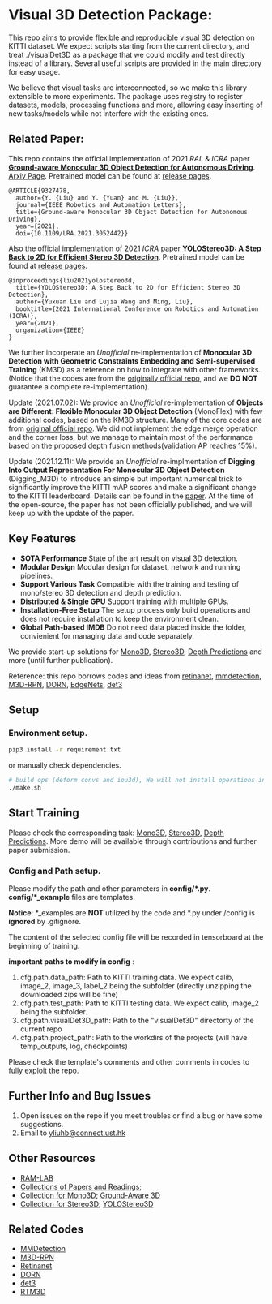 # Visual 3D Detection Package:

This repo aims to provide flexible and reproducible visual 3D detection on KITTI dataset. We expect scripts starting from the current directory, and treat ./visualDet3D as a package that we could modify and test directly instead of a library. Several useful scripts are provided in the main directory for easy usage.

We believe that visual tasks are interconnected, so we make this library extensible to more experiments. 
The package uses registry to register datasets, models, processing functions and more, allowing easy inserting of new tasks/models while not interfere with the existing ones.

## Related Paper:

This repo contains the official implementation of 2021 *RAL* \& *ICRA* paper [**Ground-aware Monocular 3D Object Detection for Autonomous Driving**](https://ieeexplore.ieee.org/document/9327478). [Arxiv Page](https://arxiv.org/abs/2102.00690). Pretrained model can be found at [release pages](https://github.com/Owen-Liuyuxuan/visualDet3D/releases/tag/1.0).
```
@ARTICLE{9327478,
  author={Y. {Liu} and Y. {Yuan} and M. {Liu}},
  journal={IEEE Robotics and Automation Letters}, 
  title={Ground-aware Monocular 3D Object Detection for Autonomous Driving}, 
  year={2021},
  doi={10.1109/LRA.2021.3052442}}
```

Also the official implementation of 2021 *ICRA* paper [**YOLOStereo3D: A Step Back to 2D for Efficient Stereo 3D Detection**](https://arxiv.org/abs/2103.09422). Pretrained model can be found at [release pages](https://github.com/Owen-Liuyuxuan/visualDet3D/releases/tag/1.1).
```
@inproceedings{liu2021yolostereo3d,
  title={YOLOStereo3D: A Step Back to 2D for Efficient Stereo 3D Detection},
  author={Yuxuan Liu and Lujia Wang and Ming, Liu},
  booktitle={2021 International Conference on Robotics and Automation (ICRA)},
  year={2021},
  organization={IEEE}
}
```

We further incorperate an *Unofficial* re-implementation of **Monocular 3D Detection with Geometric Constraints Embedding and Semi-supervised Training** (KM3D) as a reference on how to integrate with other frameworks. (Notice that the codes are from the [originally official repo](https://github.com/Banconxuan/RTM3D), and we **DO NOT** guarantee a complete re-implementation).

Update (2021.07.02): We provide an *Unofficial* re-implementation of **Objects are Different: Flexible Monocular 3D Object Detection** (MonoFlex) with few additional codes, based on the KM3D structure. Many of the core codes are from [original official repo](https://github.com/zhangyp15/MonoFlex). We did not implement the edge merge operation and the corner loss, but we manage to maintain most of the performance based on the proposed depth fusion methods(validation AP reaches 15%).

Update (2021.12.11): We provide an *Unofficial* re-implmentation of **Digging Into Output Representation For Monocular 3D Object Detection** (Digging_M3D) to introduce an simple but important numerical trick to significantly improve the KITTI mAP scores and make a significant change to the KITTI leaderboard. Details can be found in the [paper](https://openreview.net/forum?id=mPlm356yMIP). At the time of the open-source, the paper has not been officially published, and we will keep up with the update of the paper.

## Key Features

- **SOTA Performance** State of the art result on visual 3D detection.
- **Modular Design** Modular design for dataset, network and running pipelines.
- **Support Various Task** Compatible with the training and testing of mono/stereo 3D detection and depth prediction.
- **Distributed & Single GPU** Support training with multiple GPUs.
- **Installation-Free Setup** The setup process only build operations and does not require installation to keep the environment clean.
- **Global Path-based IMDB** Do not need data placed inside the folder, convienient for managing data and code separately.


We provide start-up solutions for [Mono3D](docs/mono3d.md), [Stereo3D](docs/stereo3d.md), [Depth Predictions](docs/monoDepth.md) and more (until further publication).

Reference: this repo borrows codes and ideas from [retinanet](https://github.com/yhenon/pytorch-retinanet),
[mmdetection](https://github.com/open-mmlab/mmdetection),
[M3D-RPN](https://github.com/garrickbrazil/M3D-RPN),
[DORN](https://github.com/dontLoveBugs/SupervisedDepthPrediction),
[EdgeNets](https://github.com/sacmehta/EdgeNets),
[det3](https://github.com/pyun-ram/FL3D)

## Setup
### Environment setup. 

```bash
pip3 install -r requirement.txt
```
or manually check dependencies.

```bash
# build ops (deform convs and iou3d), We will not install operations into the system environment
./make.sh
```

## Start Training

Please check the corresponding task: [Mono3D](docs/mono3d.md), [Stereo3D](docs/stereo3d.md), [Depth Predictions](docs/monoDepth.md). More demo will be available through contributions and further paper submission.

### Config and Path setup. 

Please modify the path and other parameters in **config/\*.py**. **config/\*_example** files are templates.

**Notice**:
*_examples are **NOT** utilized by the code and \*.py under /config is **ignored** by .gitignore.

The content of the selected config file will be recorded in tensorboard at the beginning of training.

**important paths to modify in config** :
1. cfg.path.data_path: Path to KITTI training data. We expect calib, image_2, image_3, label_2 being the subfolder (directly unzipping the downloaded zips will be fine)
2. cfg.path.test_path: Path to KITTI testing data.  We expect calib, image_2 being the subfolder.
3. cfg.path.visualDet3D_path: Path to the "visualDet3D" directorty of the current repo
4. cfg.path.project_path: Path to the workdirs of the projects (will have temp_outputs, log, checkpoints)

Please check the template's comments and other comments in codes to fully exploit the repo.

## Further Info and Bug Issues

1. Open issues on the repo if you meet troubles or find a bug or have some suggestions.
2. Email to yliuhb@connect.ust.hk


## Other Resources

- [RAM-LAB](https://www.ram-lab.com)
- [Collections of Papers and Readings](https://owen-liuyuxuan.github.io/papers_reading_sharing.github.io/);
-  [Collection for Mono3D](https://owen-liuyuxuan.github.io/papers_reading_sharing.github.io/3dDetection/RecentCollectionForMono3D/); [Ground-Aware 3D](https://owen-liuyuxuan.github.io/papers_reading_sharing.github.io/3dDetection/GroundAwareConvultion/)
- [Collection for Stereo3D](https://owen-liuyuxuan.github.io/papers_reading_sharing.github.io/3dDetection/RecentCollectionForStereo3D/); [YOLOStereo3D](https://owen-liuyuxuan.github.io/papers_reading_sharing.github.io/3dDetection/YOLOStereo3D/)

## Related Codes

- [MMDetection](https://github.com/open-mmlab/mmdetection)
- [M3D-RPN](https://github.com/garrickbrazil/M3D-RPN)
- [Retinanet](https://github.com/yhenon/pytorch-retinanet)
- [DORN](https://github.com/dontLoveBugs/SupervisedDepthPrediction)
- [det3](https://github.com/pyun-ram/FL3D)
- [RTM3D](https://github.com/Banconxuan/RTM3D)